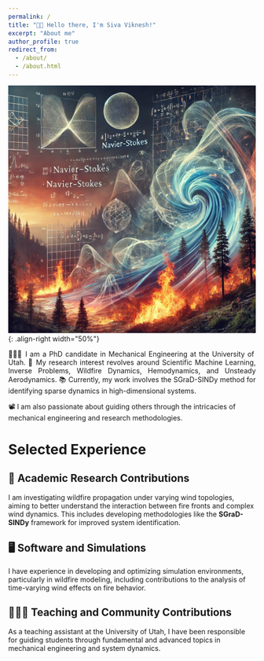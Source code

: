 ```yaml
---
permalink: /
title: "👋🏼 Hello there, I'm Siva Viknesh!"
excerpt: "About me"
author_profile: true
redirect_from: 
  - /about/
  - /about.html
---
```


![Illustration of dynamical system analysis](https://raw.githubusercontent.com/siva-viknesh/siva-viknesh.github.io/master/images/pic_dyna.webp){: .align-right width="50%"}

<div style="text-align: justify;">
    👨🏻‍💻 I am a PhD candidate in Mechanical Engineering at the University of Utah.  
    🔬 My research interest revolves around Scientific Machine Learning, Inverse Problems, Wildfire Dynamics, Hemodynamics, and Unsteady Aerodynamics.  
    📚 Currently, my work involves the SGraD-SINDy method for identifying sparse dynamics in high-dimensional systems.
</div>

📽️ I am also passionate about guiding others through the intricacies of mechanical engineering and research methodologies.

# Selected Experience

## 🔬 Academic Research Contributions
I am investigating wildfire propagation under varying wind topologies, aiming to better understand the interaction between fire fronts and complex wind dynamics. This includes developing methodologies like the **SGraD-SINDy** framework for improved system identification.

## 🖥️ Software and Simulations
I have experience in developing and optimizing simulation environments, particularly in wildfire modeling, including contributions to the analysis of time-varying wind effects on fire behavior.

## 👨🏻‍🏫 Teaching and Community Contributions
As a teaching assistant at the University of Utah, I have been responsible for guiding students through fundamental and advanced topics in mechanical engineering and system dynamics.
